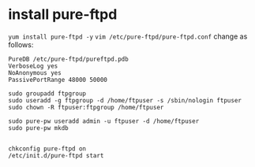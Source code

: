 # install pure-ftpd
`yum install pure-ftpd -y`
`vim /etc/pure-ftpd/pure-ftpd.conf`
change as follows:
```
PureDB /etc/pure-ftpd/pureftpd.pdb
VerboseLog yes
NoAnonymous yes
PassivePortRange 48000 50000
```

```
sudo groupadd ftpgroup
sudo useradd -g ftpgroup -d /home/ftpuser -s /sbin/nologin ftpuser
sudo chown -R ftpuser:ftpgroup /home/ftpuser

sudo pure-pw useradd admin -u ftpuser -d /home/ftpuser
sudo pure-pw mkdb


chkconfig pure-ftpd on
/etc/init.d/pure-ftpd start
```
